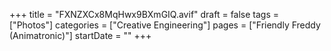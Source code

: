 +++
title = "FXNZXCx8MqHwx9BXmGIQ.avif"
draft = false
tags = ["Photos"]
categories = ["Creative Engineering"]
pages = ["Friendly Freddy (Animatronic)"]
startDate = ""
+++
